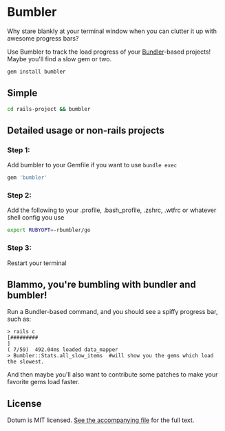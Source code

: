 # Bumbler
Why stare blankly at your terminal window when you can clutter it up with awesome progress bars?

Use Bumbler to track the load progress of your [Bundler](http://gembundler.com/)-based projects!  Maybe you'll find a slow gem or two.

```Bash
gem install bumbler
```

## Simple

```Bash
cd rails-project && bumbler
```

## Detailed usage or non-rails projects
### Step 1:
Add bumbler to your Gemfile if you want to use `bundle exec`

```Ruby
gem 'bumbler'
```

### Step 2:
Add the following to your .profile, .bash_profile, .zshrc, .wtfrc or whatever shell config you use

```Bash
export RUBYOPT=-rbumbler/go
```

### Step 3:
Restart your terminal


## Blammo, you're bumbling with bundler and bumbler!
Run a Bundler-based command, and you should see a spiffy progress bar, such as:

```
> rails c
[#########                                                                     ]
( 7/59)  492.04ms loaded data_mapper
> Bumbler::Stats.all_slow_items  #will show you the gems which load the slowest.
```


And then maybe you'll also want to contribute some patches to make your favorite gems load faster.


License
-------

Dotum is MIT licensed. [See the accompanying file](MIT-LICENSE.md) for the full
text.
